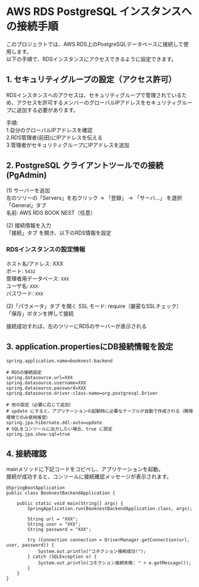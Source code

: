 # AWS RDS PostgreSQL インスタンスへの接続手順
このプロジェクトでは、AWS RDS上のPostgreSQLデータベースに接続して使用します。  
以下の手順で、RDSインスタンスにアクセスできるように設定できます。
  
## 1. セキュリティグループの設定（アクセス許可）  
RDSインスタンスへのアクセスは、セキュリティグループで管理されているため、アクセスを許可するメンバーのグローバルIPアドレスをセキュリティグループに追加する必要があります。  

手順:  
1.自分のグローバルIPアドレスを確認  
2.RDS管理者(前田)にIPアドレスを伝える  
3.管理者がセキュリティグループにIPアドレスを追加  

## 2. PostgreSQL クライアントツールでの接続(PgAdmin)  

(1) サーバーを追加  
左のツリーの「Servers」を右クリック → 「登録」 → 「サーバ...」 を選択  
「General」タブ  
名前: AWS RDS BOOK NEST（任意）  

(2) 接続情報を入力  
「接続」タブ を開き、以下のRDS情報を設定  
  
### RDSインスタンスの設定情報 
ホスト名/アドレス: XXX  
ポート: `5432`  
管理者用データベース: `XXX`  
ユーザ名:	`XXX`   
パスワード:	`XXX`  

(2)「パラメータ」タブ を開く
SSL モード: require（厳密なSSLチェック）  
「保存」ボタンを押して接続  

接続成功すれば、左のツリーにRDSのサーバーが表示される  

## 3. application.propertiesにDB接続情報を設定  
```
spring.application.name=booknest-backend

# RDSの接続設定
spring.datasource.url=XXX
spring.datasource.username=XXX
spring.datasource.password=XXX
spring.datasource.driver-class-name=org.postgresql.Driver

# 他の設定（必要に応じて追加）
# update にすると、アプリケーションの起動時に必要なテーブルが自動で作成される（開発環境でのみ使用推奨）
spring.jpa.hibernate.ddl-auto=update
# SQLをコンソールに出力したい場合、true に設定
spring.jpa.show-sql=true
```
  
## 4. 接続確認  
mainメソッドに下記コードをコピペし、アプリケーションを起動。  
接続が成功すると、コンソールに接続確認メッセージが表示されます。  
```
@SpringBootApplication
public class BooknestBackendApplication {

	public static void main(String[] args) {
		SpringApplication.run(BooknestBackendApplication.class, args);  
		
        String url = "XXX";  
        String user = "XXX";  
        String password = "XXX";  

        try (Connection connection = DriverManager.getConnection(url, user, password)) {  
            System.out.println("コネクション接続成功!");  
        } catch (SQLException e) {  
            System.out.println(コネクション接続失敗: " + e.getMessage());  
        }
	}
}
```
